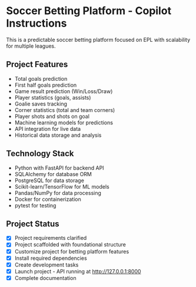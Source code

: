 # Soccer Betting Platform - Copilot Instructions

This is a predictable soccer betting platform focused on EPL with scalability for multiple leagues.

## Project Features
- Total goals prediction
- First half goals prediction  
- Game result prediction (Win/Loss/Draw)
- Player statistics (goals, assists)
- Goalie saves tracking
- Corner statistics (total and team corners)
- Player shots and shots on goal
- Machine learning models for predictions
- API integration for live data
- Historical data storage and analysis

## Technology Stack
- Python with FastAPI for backend API
- SQLAlchemy for database ORM
- PostgreSQL for data storage
- Scikit-learn/TensorFlow for ML models
- Pandas/NumPy for data processing
- Docker for containerization
- pytest for testing

## Project Status
- [x] Project requirements clarified
- [x] Project scaffolded with foundational structure  
- [x] Customize project for betting platform features
- [x] Install required dependencies
- [x] Create development tasks
- [x] Launch project - API running at http://127.0.0.1:8000
- [x] Complete documentation